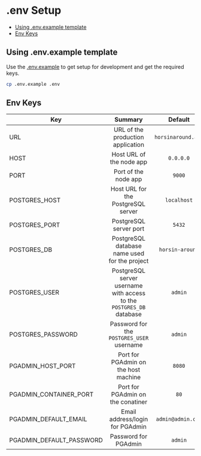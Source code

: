 # .env Setup

- [Using .env.example template](#using-.env.example-template)
- [Env Keys](#env-keys)

## Using .env.example template

Use the [.env.example](../../.env.example) to get setup for development and get the required keys.

```bash
cp .env.example .env
```

## Env Keys

| Key | Summary | Default |
| --- |:-------:|:-------:|
| URL | URL of the production application | `horsinaround.app` |
| HOST | Host URL of the node app | `0.0.0.0` |
| PORT | Port of the node app | `9000` |
| POSTGRES_HOST | Host URL for the PostgreSQL server | `localhost` |
| POSTGRES_PORT | PostgreSQL server port | `5432` |
| POSTGRES_DB | PostgreSQL database name used for the project | `horsin-around` |
| POSTGRES_USER | PostgreSQL server username with access to the `POSTGRES_DB` database | `admin` |
| POSTGRES_PASSWORD | Password for the `POSTGRES_USER` username | `admin` |
| PGADMIN_HOST_PORT | Port for PGAdmin on the host machine | `8080` |
| PGADMIN_CONTAINER_PORT | Port for PGAdmin on the conatiner | `80` |
| PGADMIN_DEFAULT_EMAIL | Email address/login for PGAdmin | `admin@admin.com` |
| PGADMIN_DEFAULT_PASSWORD | Password for PGAdmin | `admin` |
